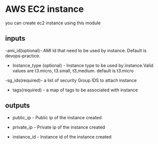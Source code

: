 # AWS EC2 instance
 you can create ec2 instance using this module

 ## inputs

 
 -ami_id(optional)- AMI Id that need to be used by instance. Default is devops-practice.

- Instance_type (optional) - Instance type to be used by instance.Valid values are t3.micro, t3.small, t3,medium. default is t3.micro

-sg_ids(required)- a list of security Group IDS to attach instance

- tags(required) - a map of tags to be associated with instance

## outputs

* public_ip - Public ip of the instance created

* private_ip - Private ip of the instance created

* instance_id - Instance id of the instance created











